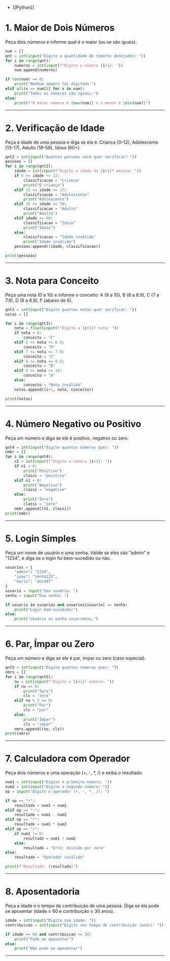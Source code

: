 - [[Python]] 

# 1. Maior de Dois Números  
Peça dois números e informe qual é o maior (ou se são iguais).

```python
num = []
qnt = int(input("Digite a quantidade de números desejados: "))
for i in range(qnt):
    numeros = int(input(f"Digite o número {i+1}: "))
    num.append(numeros)

if len(num) == 0:
    print("Nenhum número foi digitado.")
elif all(x == num[0] for x in num):
    print("Todos os números são iguais.")
else:
    print(f"O maior número é {max(num)} e o menor é {min(num)}")
````

---

# 2. Verificação de Idade

Peça a idade de uma pessoa e diga se ela é: Criança (0–12), Adolescente (13–17), Adulto (18–59), Idoso (60+).

```python
qnt2 = int(input("Quantas pessoas você quer verificar? "))
pessoas = []
for i in range(qnt2):
    idade = int(input(f"Digite a idade da {i+1}ª pessoa: "))
    if 0 <= idade <= 12:
        classificacao = "Criança"
        print("É criança")
    elif 13 <= idade <= 17:
        classificacao = "Adolescente"
        print("Adolescente")
    elif 18 <= idade <= 59:
        classificacao = "Adulto"
        print("Adulto")
    elif idade >= 60:
        classificacao = "Idoso"
        print("Idoso")
    else:
        classificacao = "Idade inválida"
        print("Idade inválida")
    pessoas.append((idade, classificacao))

print(pessoas)
```

---

# 3. Nota para Conceito

Peça uma nota (0 a 10) e informe o conceito: A (9 a 10), B (8 a 8.9), C (7 a 7.9), D (6 a 6.9), F (abaixo de 6).

```python
qnt3 = int(input("Digite quantas notas quer verificar: "))
notas = []

for i in range(qnt3):
    nota = float(input(f"Digite a {i+1}ª nota: "))
    if nota < 6:
        conceito = "F"
    elif 6 <= nota <= 6.9:
        conceito = "D"
    elif 7 <= nota <= 7.9:
        conceito = "C"
    elif 8 <= nota <= 8.9:
        conceito = "B"
    elif 9 <= nota <= 10:
        conceito = "A"
    else:
        conceito = "Nota inválida"
    notas.append((i+1, nota, conceito))

print(notas)
```

---

# 4. Número Negativo ou Positivo

Peça um número e diga se ele é positivo, negativo ou zero.

```python
qnt4 = int(input("Digite quantos números quer: "))
nmbr = []
for i in range(qnt4):
    n1 = int(input(f"Digite o número {i+1}: "))
    if n1 > 0:
        print("Positivo")
        classi = "positivo"
    elif n1 < 0:
        print("Negativo")
        classi = "negativo"
    else:
        print("Zero")
        classi = "zero"
    nmbr.append((n1, classi))
print(nmbr)
```

---

# 5. Login Simples

Peça um nome de usuário e uma senha. Valide se eles são "admin" e "1234", e diga se o login foi bem-sucedido ou não.

```python
usuarios = {
    "admin": "1234",
    "joao": "senha123",
    "maria": "abc987"
}
usuario = input("Seu usuário: ")
senha = input("Sua senha: ")

if usuario in usuarios and usuarios[usuario] == senha:
    print("Login bem-sucedido!")
else:
    print("Usuário ou senha incorretos.")
```

---

# 6. Par, Ímpar ou Zero

Peça um número e diga se ele é par, ímpar ou zero (caso especial).

```python
qnt5 = int(input("Digite quantos números quer: "))
nmrs = []
for i in range(qnt5):
    nu = int(input(f"Digite o {i+1}º número: "))
    if nu == 0:
        print("Zero")
        cls = "zero"
    elif nu % 2 == 0:
        print("Par")
        cls = "par"
    else:
        print("Ímpar")
        cls = "impar"
    nmrs.append((nu, cls))
print(nmrs)
```

---

# 7. Calculadora com Operador

Peça dois números e uma operação (+, -, \*, /) e exiba o resultado.

```python
num1 = int(input("Digite o primeiro número: "))
num2 = int(input("Digite o segundo número: "))
op = input("Digite o operador (+, -, *, /): ")

if op == "+":
    resultado = num1 + num2
elif op == "-":
    resultado = num1 - num2
elif op == "*":
    resultado = num1 * num2
elif op == "/":
    if num2 != 0:
        resultado = num1 / num2
    else:
        resultado = "Erro: divisão por zero"
else:
    resultado = "Operador inválido"

print(f"Resultado: {resultado}")
```

---

# 8. Aposentadoria

Peça a idade e o tempo de contribuição de uma pessoa. Diga se ela pode se aposentar (idade ≥ 60 e contribuição ≥ 30 anos).

```python
idade = int(input("Digite sua idade: "))
contribuicao = int(input("Digite seu tempo de contribuição (anos): "))

if idade >= 60 and contribuicao >= 30:
    print("Pode se aposentar")
else:
    print("Não pode se aposentar")
```

---

